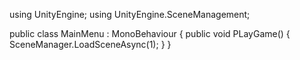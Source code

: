 using UnityEngine;
using UnityEngine.SceneManagement;

public class MainMenu : MonoBehaviour
{
    public void PLayGame()
    {
        SceneManager.LoadSceneAsync(1);
    }
}
